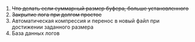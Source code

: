 1. ~~Что делать если суммарный размер буфера, больше установленного~~
2. ~~Закрытие лога при долгом простое~~
3. Автоматическая компрессия и перенос в новый файл при достижении заданного размера
4. База данных логов